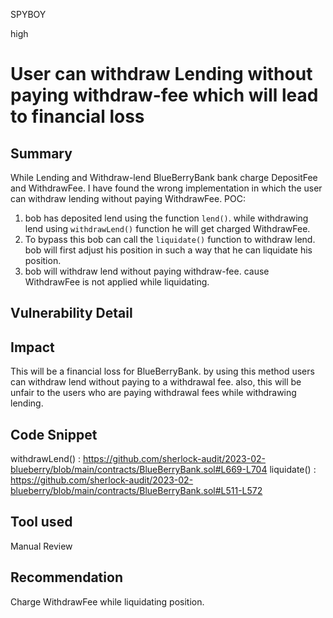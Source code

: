SPYBOY

high

# User can withdraw Lending without paying withdraw-fee which will lead to financial loss

## Summary
While Lending and Withdraw-lend BlueBerryBank bank charge DepositFee and WithdrawFee. I have found the wrong implementation in which the user can withdraw lending without paying WithdrawFee. 
POC:
1) bob has deposited lend using the function `lend()`. while withdrawing lend using `withdrawLend()` function he will get charged WithdrawFee.
2) To bypass this bob can call the `liquidate()` function to withdraw lend. bob will first adjust his position in such a way that he can liquidate his position.
3) bob will withdraw lend without paying withdraw-fee. cause WithdrawFee is not applied while liquidating.
## Vulnerability Detail

## Impact
This will be a financial loss for BlueBerryBank. by using this method users can withdraw lend without paying to a withdrawal fee. also, this will be unfair to the users who are paying withdrawal fees while withdrawing lending.

## Code Snippet
withdrawLend() : https://github.com/sherlock-audit/2023-02-blueberry/blob/main/contracts/BlueBerryBank.sol#L669-L704
liquidate() : https://github.com/sherlock-audit/2023-02-blueberry/blob/main/contracts/BlueBerryBank.sol#L511-L572
## Tool used

Manual Review

## Recommendation
Charge WithdrawFee while liquidating position.